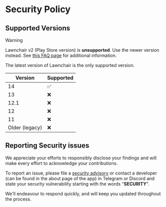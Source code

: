 # Security Policy

## Supported Versions

> [!WARNING]
> Lawnchair v2 (Play Store version) is **unsupported**. Use the newer version instead.
> See [this FAQ page](https://lawnchair.app/faq#do-you-still-support-the-play-store-version) for additional information.

The latest version of Lawnchair is the only supported version.

| Version        | Supported          |
| -------------- | ------------------ |
| 14             | :white_check_mark: |
| 13             | :x:                |
| 12.1           | :x:                |
| 12             | :x:                |
| 11             | :x:                |
| Older (legacy) | :x:                |

## Reporting Security issues

We appreciate your efforts to responsibly disclose your findings and will make every effort to
acknowledge your contributions.

To report an issue, please file a [security advisory](https://github.com/LawnchairLauncher/lawnchair/security/advisories/new)
or contact a developer (can be found in the about page of the app) in Telegram or Discord and
state your security vulnerability starting with the words "**SECURITY**".

We'll endeavour to respond quickly, and will keep you updated throughout the process.
